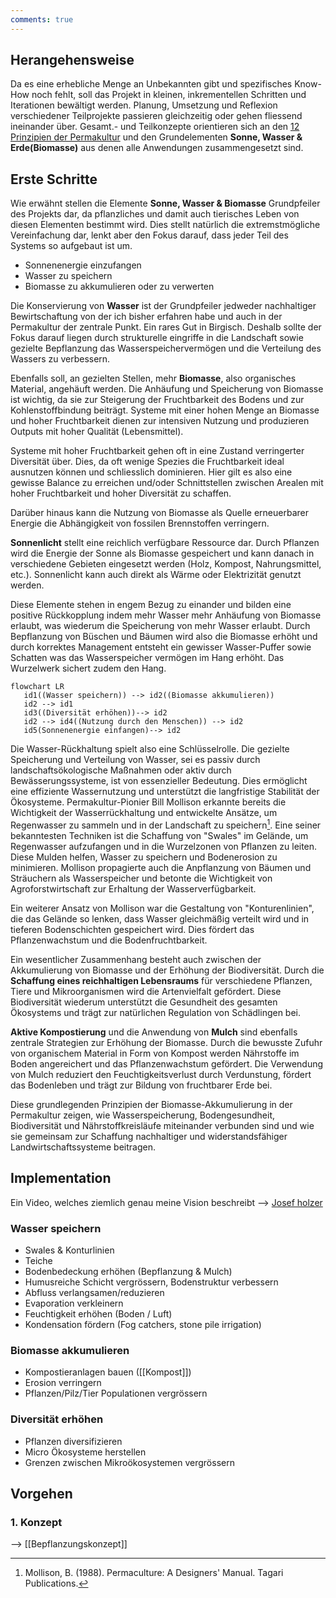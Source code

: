 ```yaml
---
comments: true
---
```


## Herangehensweise

Da es eine erhebliche Menge an Unbekannten gibt und spezifisches Know-How noch fehlt, soll das Projekt in kleinen, inkrementellen Schritten und Iterationen bewältigt werden. Planung, Umsetzung und Reflexion verschiedener Teilprojekte passieren gleichzeitig oder gehen fliessend ineinander über.
Gesamt.- und Teilkonzepte orientieren sich an den [12 Prinzipien der Permakultur](https://de.serlo.org/nachhaltigkeit/35139/die-zw%C3%B6lf-prinzipien-der-permakultur-nach-holmgren) und den Grundelementen **Sonne, Wasser & Erde(Biomasse)** aus denen alle Anwendungen zusammengesetzt sind.

## Erste Schritte

Wie erwähnt stellen die Elemente  **Sonne, Wasser & Biomasse** Grundpfeiler des Projekts dar, da pflanzliches und damit auch tierisches Leben von diesen Elementen bestimmt wird. Dies stellt natürlich die extremstmögliche Vereinfachung dar, lenkt aber den Fokus darauf, dass jeder Teil des Systems so aufgebaut ist um.
- Sonnenenergie einzufangen
- Wasser zu speichern
- Biomasse zu akkumulieren oder zu verwerten


Die Konservierung von **Wasser** ist der Grundpfeiler jedweder nachhaltiger Bewirtschaftung von der ich bisher erfahren habe und auch in der Permakultur der zentrale Punkt. Ein rares Gut in Birgisch. Deshalb sollte der Fokus darauf liegen durch strukturelle eingriffe in die Landschaft sowie gezielte Bepflanzung das Wasserspeichervermögen und die Verteilung des Wassers zu verbessern.

Ebenfalls soll, an gezielten Stellen, mehr **Biomasse**, also organisches Material, angehäuft werden. Die Anhäufung und Speicherung von Biomasse ist wichtig, da sie zur Steigerung der Fruchtbarkeit des Bodens und zur Kohlenstoffbindung beiträgt. Systeme mit einer hohen Menge an Biomasse und hoher Fruchtbarkeit dienen zur intensiven Nutzung und produzieren Outputs mit hoher Qualität (Lebensmittel).

Systeme mit hoher Fruchtbarkeit gehen oft in eine Zustand verringerter Diversität über. Dies, da oft wenige Spezies die Fruchtbarkeit ideal ausnutzen können und schliesslich dominieren. Hier gilt es also eine gewisse Balance zu erreichen und/oder Schnittstellen zwischen Arealen mit hoher Fruchtbarkeit und hoher Diversität zu schaffen.

Darüber hinaus kann die Nutzung von Biomasse als Quelle erneuerbarer Energie die Abhängigkeit von fossilen Brennstoffen verringern.

**Sonnenlicht** stellt eine reichlich verfügbare Ressource dar. Durch Pflanzen wird die Energie der Sonne als Biomasse gespeichert und kann danach in verschiedene Gebieten eingesetzt werden (Holz, Kompost, Nahrungsmittel, etc.). Sonnenlicht kann auch direkt als Wärme oder Elektrizität genutzt werden. 

Diese Elemente stehen in engem Bezug zu einander und bilden eine positive Rückkopplung indem mehr Wasser mehr Anhäufung von Biomasse erlaubt, was wiederum die Speicherung von mehr Wasser erlaubt. Durch Bepflanzung von Büschen und Bäumen wird also die Biomasse erhöht und durch korrektes Management entsteht ein gewisser Wasser-Puffer sowie Schatten was das Wasserspeicher vermögen im Hang erhöht. Das Wurzelwerk sichert zudem den Hang.

 ```mermaid
 flowchart LR
    id1((Wasser speichern)) --> id2((Biomasse akkumulieren))
    id2 --> id1
    id3((Diversität erhöhen))--> id2
    id2 --> id4((Nutzung durch den Menschen)) --> id2
    id5(Sonnenenergie einfangen)--> id2
 ```
 


Die Wasser-Rückhaltung spielt also eine Schlüsselrolle. Die gezielte Speicherung und Verteilung von Wasser, sei es passiv durch landschaftsökologische Maßnahmen oder aktiv durch Bewässerungssysteme, ist von essenzieller Bedeutung. Dies ermöglicht eine effiziente Wassernutzung und unterstützt die langfristige Stabilität der Ökosysteme.
Permakultur-Pionier Bill Mollison erkannte bereits die Wichtigkeit der Wasserrückhaltung und entwickelte Ansätze, um Regenwasser zu sammeln und in der Landschaft zu speichern[^1].
Eine seiner bekanntesten Techniken ist die Schaffung von "Swales" im Gelände, um Regenwasser aufzufangen und in die Wurzelzonen von Pflanzen zu leiten. Diese Mulden helfen, Wasser zu speichern und Bodenerosion zu minimieren. Mollison propagierte auch die Anpflanzung von Bäumen und Sträuchern als Wasserspeicher und betonte die Wichtigkeit von Agroforstwirtschaft zur Erhaltung der Wasserverfügbarkeit.

Ein weiterer Ansatz von Mollison war die Gestaltung von "Konturenlinien", die das Gelände so lenken, dass Wasser gleichmäßig verteilt wird und in tieferen Bodenschichten gespeichert wird. Dies fördert das Pflanzenwachstum und die Bodenfruchtbarkeit.

Ein wesentlicher Zusammenhang besteht auch zwischen der Akkumulierung von Biomasse und der Erhöhung der Biodiversität. Durch die **Schaffung eines reichhaltigen Lebensraums** für verschiedene Pflanzen, Tiere und Mikroorganismen wird die Artenvielfalt gefördert. Diese Biodiversität wiederum unterstützt die Gesundheit des gesamten Ökosystems und trägt zur natürlichen Regulation von Schädlingen bei.

**Aktive Kompostierung** und die Anwendung von **Mulch** sind ebenfalls zentrale Strategien zur Erhöhung der Biomasse. Durch die bewusste Zufuhr von organischem Material in Form von Kompost werden Nährstoffe im Boden angereichert und das Pflanzenwachstum gefördert. Die Verwendung von Mulch reduziert den Feuchtigkeitsverlust durch Verdunstung, fördert das Bodenleben und trägt zur Bildung von fruchtbarer Erde bei.

Diese grundlegenden Prinzipien der Biomasse-Akkumulierung in der Permakultur zeigen, wie Wasserspeicherung, Bodengesundheit, Biodiversität und Nährstoffkreisläufe miteinander verbunden sind und wie sie gemeinsam zur Schaffung nachhaltiger und widerstandsfähiger Landwirtschaftssysteme beitragen.

## Implementation

Ein Video, welches ziemlich genau meine Vision beschreibt --> [Josef holzer](https://www.youtube.com/watch?v=6P81ZLODRQo&t=1228s)

### Wasser speichern

 - Swales & Konturlinien
 - Teiche
 - Bodenbedeckung erhöhen (Bepflanzung & Mulch)
 - Humusreiche Schicht vergrössern, Bodenstruktur verbessern
 - Abfluss verlangsamen/reduzieren
 - Evaporation verkleinern
 - Feuchtigkeit erhöhen (Boden / Luft)
 - Kondensation fördern (Fog catchers, stone pile irrigation)

### Biomasse akkumulieren

 - Kompostieranlagen bauen ([[Kompost]])
 - Erosion verringern
 - Pflanzen/Pilz/Tier Populationen vergrössern

### Diversität erhöhen

- Pflanzen diversifizieren
- Micro Ökosysteme herstellen
- Grenzen zwischen Mikroökosystemen vergrössern


## Vorgehen

### 1. Konzept

--> [[Bepflanzungskonzept]]

[^1]: Mollison, B. (1988). Permaculture: A Designers' Manual. Tagari Publications.
[^2]: Pimentel, D., & Kounang, N. (1998). Ecology of Soil Erosion in Ecosystems. Ecosystems, 1(5), 416-426.
[^3]:2. Holmgren, D. (2002). Permaculture: Principles and Pathways Beyond Sustainability. Holmgren Design Services.